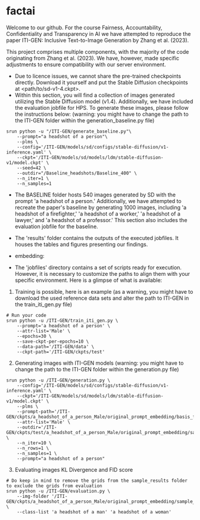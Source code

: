 # factai

Welcome to our github. For the course Fairness, Accountability, Confidentiality and Transparency in AI we have attempted to reproduce the paper ITI-GEN: Inclusive Text-to-Image Generation  by Zhang et al. (2023). 

This project comprises multiple components, with the majority of the code originating from Zhang et al. (2023). We have, however, made specific adjustments to ensure compatibility with our server environment.

- Due to licence issues, we cannot share the pre-trained checkpoints directly. Download it yourself and put the Stable Diffusion checkpoints at <path/to/sd-v1-4.ckpt>.
- Within this section, you will find a collection of images generated utilizing the Stable Diffusion model (v1.4). Additionally, we have included the evaluation jobfile for HPS. To generate these images, please follow the instructions below:
(warning: you might have to change the path to the ITI-GEN folder within the generation_baseline.py file)
```
srun python -u "/ITI-GEN/generate_baseline.py"\
    --prompt="a headshot of a person"\
    --plms \
    --config='/ITI-GEN/models/sd/configs/stable-diffusion/v1-inference.yaml' \
    --ckpt='/ITI-GEN/models/sd/models/ldm/stable-diffusion-v1/model.ckpt' \
    --seed=42 \
    --outdir="/Baseline_headshots/Baseline_400" \
    --n_iter=1 \
    --n_samples=1
```

- The BASELINE folder hosts 540 images generated by SD with the prompt 'a headshot of a person.' Additionally, we have attempted to recreate the paper's baseline by generating 1000 images, including 'a headshot of a firefighter,' 'a headshot of a worker,' 'a headshot of a lawyer,' and 'a headshot of a professor.' This section also includes the evaluation jobfile for the baseline.

- The 'results' folder contains the outputs of the executed jobfiles. It houses the tables and figures presenting our findings.

- embedding: 

- The 'jobfiles' directory contains a set of scripts ready for execution. However, it is necessary to customize the paths to align them with your specific environment. Here is a glimpse of what is available:

1. Training is possible, here is an example (as a warning, you might have to download the used reference data sets and alter the path to ITI-GEN in the train_iti_gen.py file)
```
# Run your code
srun python -u /ITI-GEN/train_iti_gen.py \
    --prompt='a headshot of a person' \
    --attr-list='Male' \
    --epochs=30 \
    --save-ckpt-per-epochs=10 \
    --data-path='/ITI-GEN/data' \
    --ckpt-path='/ITI-GEN/ckpts/test'
```


2. Generating images with ITI-GEN models (warning: you might have to change the path to the ITI-GEN folder within the generation.py file)
```
srun python -u /ITI-GEN/generation.py \
    --config='/ITI-GEN/models/sd/configs/stable-diffusion/v1-inference.yaml' \
    --ckpt='/ITI-GEN/models/sd/models/ldm/stable-diffusion-v1/model.ckpt' \
    --plms \
    --prompt-path='/ITI-GEN/ckpts/a_headshot_of_a_person_Male/original_prompt_embedding/basis_final_embed_29.pt'\
    --attr-list='Male' \
    --outdir='/ITI-GEN/ckpts/test/a_headshot_of_a_person_Male/original_prompt_embedding/sample_results' \
    --n_iter=10 \
    --n_rows=1 \
    --n_samples=1 \
    --prompt="a headshot of a person"
```

3. Evaluating images KL Divergence and FID score
```
# Do keep in mind to remove the grids from the sample_results folder to exclude the grids from evaluation
srun python -u /ITI-GEN/evaluation.py \
    --img-folder '/ITI-GEN/ckpts/a_headshot_of_a_person_Male/original_prompt_embedding/sample_results' \
    --class-list 'a headshot of a man' 'a headshot of a woman'
```

